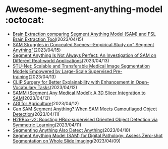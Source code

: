 # Awesome-segment-anything-model :octocat:

* [Brain Extraction comparing Segment Anything Model (SAM) and FSL Brain Extraction Tool](https://arxiv.org/pdf/2304.04738.pdf)(2023/04/15)
* [SAM Struggles in Concealed Scenes--Empirical Study on" Segment Anything"](https://arxiv.org/pdf/2304.06022.pdf)(2023/04/15)
* [Segment Anything Is Not Always Perfect: An Investigation of SAM on Different Real-world Applications](https://arxiv.org/pdf/2304.05750.pdf)(2023/04/13)
* [STU-Net: Scalable and Transferable Medical Image Segmentation Models Empowered by Large-Scale Supervised Pre-training](https://arxiv.org/pdf/2304.06716)(2023/04/13)
* [CLIP Surgery for Better Explainability with Enhancement in Open-Vocabulary Tasks](https://arxiv.org/pdf/2304.05653)(2023/04/12)
* [SAMM (Segment Any Medical Model): A 3D Slicer Integration to SAM](https://arxiv.org/pdf/2304.05622.pdf)(2023/04/12)
* [AGI for Agriculture](https://arxiv.org/pdf/2304.06136.pdf)(2023/04/12)
* [Can SAM Segment Anything? When SAM Meets Camouflaged Object Detection](https://arxiv.org/pdf/2304.04709)(2023/04/11)
* [H2RBox-v2: Boosting HBox-supervised Oriented Object Detection via Symmetric Learning](https://arxiv.org/pdf/2304.04403.pdf)(2023/04/11)
* [Segmenting Anything Also Detect Anything](https://wwwww.easychair.org/publications/preprint_download/HVhP)(2023/04/10)
* [Segment Anything Model (SAM) for Digital Pathology: Assess Zero-shot Segmentation on Whole Slide Imaging](https://arxiv.org/pdf/2304.04155.pdf)(2023/04/09)

